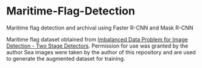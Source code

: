 # Maritime-Flag-Detection
Maritime flag detection and archival using Faster R-CNN and Mask R-CNN

Maritime flag dataset obtained from [Imbalanced Data Problem for Image Detection - Two Stage Detectors](https://github.com/juliuszlosinski/Imbalanced-Data-Problem-for-Image-Detection-Two-Stage-Detectors). Permission for use was granted by the author
Sea images were taken by the author of this repository and are used to generate the augmented dataset for training.